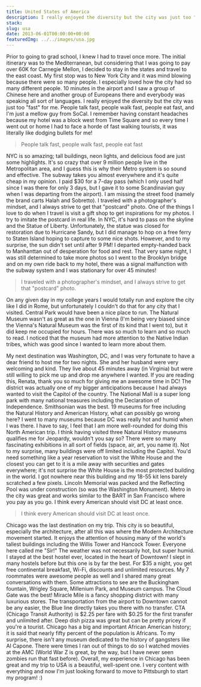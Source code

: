 ```yaml
---
title: United States of America
description: I really enjoyed the diversity but the city was just too "fast" for me. People talk fast, people walk fast, people eat fast, and I'm just a mellow guy from SoCal. I traveled with a photographer's mindset, and I always strive to get that "postcard" photo.
stack:
slug: usa
date: 2013-06-01T00:00:00+00:00
featuredImg: ../../images/usa.jpg
---
```


Prior to going to grad school, I knew I had to travel once more. The initial itinerary was to the Mediterranean, but considering that I was going to pay over 60K for Carnegie Mellon, I decided to stay in the states and travel to the east coast. My first stop was to New York City and it was mind blowing because there were so many people. I especially loved how the city had so many different people. 10 minutes in the airport and I saw a group of Chinese here and another group of Europeans there and everybody was speaking all sort of languages. I really enjoyed the diversity but the city was just too "fast" for me. People talk fast, people walk fast, people eat fast, and I'm just a mellow guy from SoCal. I remember having constant headaches because my hotel was a block west from Time Square and so every time I went out or home I had to face a horde of fast walking tourists, it was literally like dodging bullets for me!

> People talk fast, people walk fast, people eat fast

NYC is so amazing; tall buildings, neon lights, and delicious food are just some highlights. It's so crazy that over 9 million people live in the Metropolitan area, and I guess this is why their Metro system is so sound and effective. The subway takes you almost everywhere and it's quite cheap in my opinion. I paid $30 for a 7-day pass (which I only used half since I was there for only 3 days, but I gave it to some Scandinavian guy when I was departing from the airport). I am missing the street food (namely the brand carts Halah and Sobretto). I traveled with a photographer's mindset, and I always strive to get that "postcard" photo. One of the things I love to do when I travel is visit a gift shop to get inspirations for my photos. I try to imitate the postcard in real life. In NYC, it's hard to pass on the skyline and the Statue of Liberty. Unfortunately, the statue was closed for restoration due to Hurricane Sandy, but I did manage to hop on a free ferry to Staten Island hoping to capture to some nice shots. However, and to my surprise, the sun didn't set until after 9 PM! I departed empty-handed back to Manhanttan out of desperation for food and rest. That very same night, I was still determined to take more photos so I went to the Brooklyn bridge and on my own ride back to my hotel, there was a signal malfunction with the subway system and I was stationary for over 45 minutes!

> I traveled with a photographer's mindset, and I always strive to get that "postcard" photo.

On any given day in my college years I would totally run and explore the city like I did in Rome, but unfortunately I couldn't do that for any city that I visited. Central Park would have been a nice place to run. The Natural Museum wasn't as great as the one in Vienna (I'm being very biased since the Vienna's Natural Museum was the first of its kind that I went to), but it did keep me occupied for hours. There was so much to learn and so much to read. I noticed that the museum had more attention to the Native Indian tribes, which was good since I wanted to learn more about them.

My next destination was Washington, DC, and I was very fortunate to have a dear friend to host me for two nights. She and her husband were very welcoming and kind. They live about 45 minutes away (in Virginia) but were still willing to pick me up and drop me anywhere I wanted. If you are reading this, Renata, thank you so much for giving me an awesome time in DC! The district was actually one of my bigger anticipations because I had always wanted to visit the Capitol of the country. The National Mall is a super long park with many national treasures including the Declaration of Independence. Smithsonian was the best. 19 museums for free including the Natural History and American History, what can possibly go wrong here? I went to many museums because DC was really hot and humid when I was there. I have to say, I feel that I am more well-rounded for doing this North American trip. I think having visited three Natural History museums qualifies me for Jeopardy, wouldn't you say so? There were so many fascinating exhibitions in all sort of fields (space, air, art, you name it). Not to my surprise, many buildings were off limited including the Capitol. You'd need something like a year reservation to visit the White House and the closest you can get to it is a mile away with securities and gates everywhere; it's not surprise the White House is the most protected building in the world. I got nowhere near this building and my 18-55 kit lens barely scratched a few pixels. Lincoln Memorial was packed and the Reflecting Pool was under construction (so was the Washington Monument). Metro in the city was great and works similar to the BART in San Francisco where you pay as you go. I think every American should visit DC at least once.

> I think every American should visit DC at least once.

Chicago was the last destination on my trip. This city is so beautiful, especially the architecture, after all this was where the Modern Architecture movement started. It enjoys the attention of housing many of the world's tallest buildings including the Willis Tower and Hancock Tower. Everyone here called me "Sir!" The weather was not necessarily hot, but super humid. I stayed at the best hostel ever, located in the heart of Downtown! I slept in many hostels before but this one is by far the best. For $35 a night, you get free continental breakfast, Wi-Fi, discounts and unlimited resources. My 7 roommates were awesome people as well and I shared many great conversations with them. Some attractions to see are the Buckingham fountain, Wrigley Square, Millenium Park, and Museum campus. The Cloud Gate was the best! Miracle Mile is a fancy shopping district with many luxurious stores. The transportation from the airport to Downtown cannot be any easier, the Blue line directly takes you there with no transfer. CTA (Chicago Transit Authority) is $2.25 per fare with $0.25 for the first transfer and unlimited after. Deep dish pizza was great but can be pretty pricey if you're a tourist. Chicago has a big and important African American history; it is said that nearly fifty percent of the population is Africans. To my surprise, there isn't any museum dedicated to the history of gangsters like Al Capone. There were times I ran out of things to do so I watched movies at the AMC (World War Z is great, by the way, but I have never seen zombies run that fast before). Overall, my experience in Chicago has been great and my trip to USA is a beautiful, well-spent one. I very content with everything and now I'm just looking forward to move to Pittsburgh to start my program! :)
